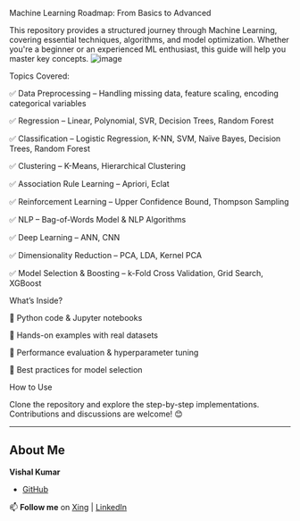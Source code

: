 Machine Learning Roadmap: From Basics to Advanced 

This repository provides a structured journey through Machine Learning, covering essential techniques, algorithms, and model optimization. Whether you're a beginner or an experienced ML enthusiast, this guide will help you master key concepts.
![image](https://github.com/user-attachments/assets/37a000ce-2587-4c3e-8ec6-11f955311881)

Topics Covered:

✅ Data Preprocessing – Handling missing data, feature scaling, encoding categorical variables

✅ Regression – Linear, Polynomial, SVR, Decision Trees, Random Forest

✅ Classification – Logistic Regression, K-NN, SVM, Naïve Bayes, Decision Trees, Random Forest

✅ Clustering – K-Means, Hierarchical Clustering

✅ Association Rule Learning – Apriori, Eclat

✅ Reinforcement Learning – Upper Confidence Bound, Thompson Sampling

✅ NLP – Bag-of-Words Model & NLP Algorithms

✅ Deep Learning – ANN, CNN

✅ Dimensionality Reduction – PCA, LDA, Kernel PCA

✅ Model Selection & Boosting – k-Fold Cross Validation, Grid Search, XGBoost


What’s Inside?

🔹 Python code & Jupyter notebooks 

🔹 Hands-on examples with real datasets 

🔹 Performance evaluation & hyperparameter tuning 

🔹 Best practices for model selection 

How to Use

Clone the repository and explore the step-by-step implementations. Contributions and discussions are welcome! 😊

----

## About Me

**Vishal Kumar**
- [GitHub](https://github.com/VishalKumar-GitHub/Machine-learning)

📫 **Follow me** on [Xing](https://www.xing.com/profile/Vishal_Kumar055381/web_profiles?expandNeffi=true) | [LinkedIn](https://www.linkedin.com/in/vishal-kumar-819585275/)
